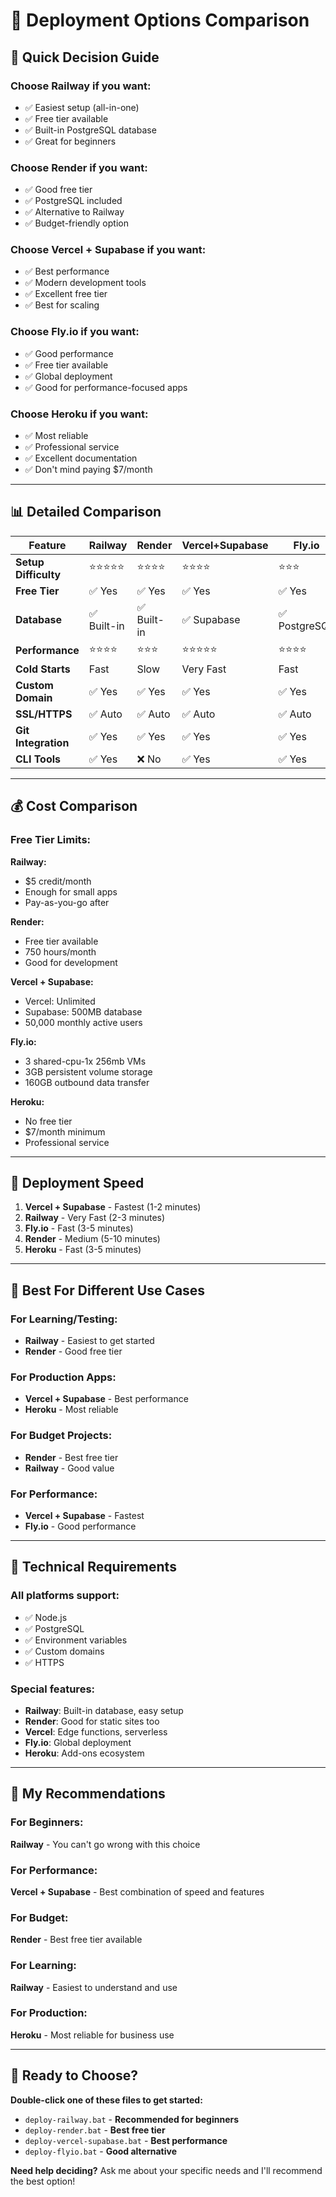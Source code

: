 # 🚀 Deployment Options Comparison

## 🎯 **Quick Decision Guide**

### **Choose Railway if you want:**
- ✅ Easiest setup (all-in-one)
- ✅ Free tier available
- ✅ Built-in PostgreSQL database
- ✅ Great for beginners

### **Choose Render if you want:**
- ✅ Good free tier
- ✅ PostgreSQL included
- ✅ Alternative to Railway
- ✅ Budget-friendly option

### **Choose Vercel + Supabase if you want:**
- ✅ Best performance
- ✅ Modern development tools
- ✅ Excellent free tier
- ✅ Best for scaling

### **Choose Fly.io if you want:**
- ✅ Good performance
- ✅ Free tier available
- ✅ Global deployment
- ✅ Good for performance-focused apps

### **Choose Heroku if you want:**
- ✅ Most reliable
- ✅ Professional service
- ✅ Excellent documentation
- ✅ Don't mind paying $7/month

---

## 📊 **Detailed Comparison**

| Feature | Railway | Render | Vercel+Supabase | Fly.io | Heroku |
|---------|---------|--------|-----------------|--------|--------|
| **Setup Difficulty** | ⭐⭐⭐⭐⭐ | ⭐⭐⭐⭐ | ⭐⭐⭐⭐ | ⭐⭐⭐ | ⭐⭐⭐⭐⭐ |
| **Free Tier** | ✅ Yes | ✅ Yes | ✅ Yes | ✅ Yes | ❌ No |
| **Database** | ✅ Built-in | ✅ Built-in | ✅ Supabase | ✅ PostgreSQL | ✅ Add-on |
| **Performance** | ⭐⭐⭐⭐ | ⭐⭐⭐ | ⭐⭐⭐⭐⭐ | ⭐⭐⭐⭐ | ⭐⭐⭐⭐ |
| **Cold Starts** | Fast | Slow | Very Fast | Fast | Fast |
| **Custom Domain** | ✅ Yes | ✅ Yes | ✅ Yes | ✅ Yes | ✅ Yes |
| **SSL/HTTPS** | ✅ Auto | ✅ Auto | ✅ Auto | ✅ Auto | ✅ Auto |
| **Git Integration** | ✅ Yes | ✅ Yes | ✅ Yes | ✅ Yes | ✅ Yes |
| **CLI Tools** | ✅ Yes | ❌ No | ✅ Yes | ✅ Yes | ✅ Yes |

---

## 💰 **Cost Comparison**

### **Free Tier Limits:**

**Railway:**
- $5 credit/month
- Enough for small apps
- Pay-as-you-go after

**Render:**
- Free tier available
- 750 hours/month
- Good for development

**Vercel + Supabase:**
- Vercel: Unlimited
- Supabase: 500MB database
- 50,000 monthly active users

**Fly.io:**
- 3 shared-cpu-1x 256mb VMs
- 3GB persistent volume storage
- 160GB outbound data transfer

**Heroku:**
- No free tier
- $7/month minimum
- Professional service

---

## 🚀 **Deployment Speed**

1. **Vercel + Supabase** - Fastest (1-2 minutes)
2. **Railway** - Very Fast (2-3 minutes)
3. **Fly.io** - Fast (3-5 minutes)
4. **Render** - Medium (5-10 minutes)
5. **Heroku** - Fast (3-5 minutes)

---

## 🎯 **Best For Different Use Cases**

### **For Learning/Testing:**
- **Railway** - Easiest to get started
- **Render** - Good free tier

### **For Production Apps:**
- **Vercel + Supabase** - Best performance
- **Heroku** - Most reliable

### **For Budget Projects:**
- **Render** - Best free tier
- **Railway** - Good value

### **For Performance:**
- **Vercel + Supabase** - Fastest
- **Fly.io** - Good performance

---

## 🔧 **Technical Requirements**

### **All platforms support:**
- ✅ Node.js
- ✅ PostgreSQL
- ✅ Environment variables
- ✅ Custom domains
- ✅ HTTPS

### **Special features:**
- **Railway**: Built-in database, easy setup
- **Render**: Good for static sites too
- **Vercel**: Edge functions, serverless
- **Fly.io**: Global deployment
- **Heroku**: Add-ons ecosystem

---

## 🎉 **My Recommendations**

### **For Beginners:**
**Railway** - You can't go wrong with this choice

### **For Performance:**
**Vercel + Supabase** - Best combination of speed and features

### **For Budget:**
**Render** - Best free tier available

### **For Learning:**
**Railway** - Easiest to understand and use

### **For Production:**
**Heroku** - Most reliable for business use

---

## 🚀 **Ready to Choose?**

**Double-click one of these files to get started:**

- `deploy-railway.bat` - **Recommended for beginners**
- `deploy-render.bat` - **Best free tier**
- `deploy-vercel-supabase.bat` - **Best performance**
- `deploy-flyio.bat` - **Good alternative**

**Need help deciding?** Ask me about your specific needs and I'll recommend the best option!
